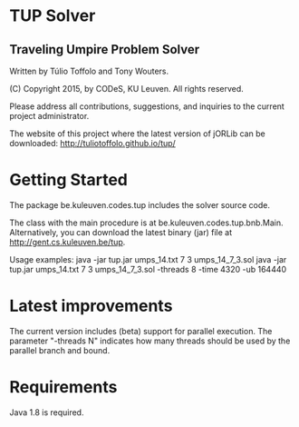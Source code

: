 # TUP Solver

## Traveling Umpire Problem Solver

Written by Túlio Toffolo and Tony Wouters.

(C) Copyright 2015, by CODeS, KU Leuven. All rights reserved.

Please address all contributions, suggestions, and inquiries to the current project administrator.

The website of this project where the latest version of jORLib can be downloaded: http://tuliotoffolo.github.io/tup/

# Getting Started

The package be.kuleuven.codes.tup includes the solver source code.

The class with the main procedure is at be.kuleuven.codes.tup.bnb.Main. 
Alternatively, you can download the latest binary (jar) file at http://gent.cs.kuleuven.be/tup.

Usage examples:
    java -jar tup.jar umps\_14.txt 7 3 umps\_14\_7\_3.sol
    java -jar tup.jar umps\_14.txt 7 3 umps\_14\_7\_3.sol -threads 8 -time 4320 -ub 164440

# Latest improvements

The current version includes (beta) support for parallel execution. The parameter "-threads N" indicates how many threads should be used by the parallel branch and bound. 

# Requirements

Java 1.8 is required.
